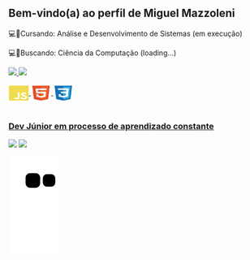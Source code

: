 ## Bem-vindo(a) ao perfil de Miguel Mazzoleni

💻🌱Cursando: Análise e Desenvolvimento de Sistemas (em execução)

💻💭Buscando: Ciência da Computação (loading...)

 <div>
   <a href="https://github.com/miguel-mazzoleni">
   <img height="180em" src="https://github-readme-stats.vercel.app/api?username=miguel-mazzoleni&show_icons=true&theme=radical&include_all_commits=true&count_private=true"/>
   <img height="180em" src="https://github-readme-stats.vercel.app/api/top-langs/?username=miguel-mazzoleni&layout=compact&langs_count=6&theme=tokyonight"/>

</div>
<div style="display: inline_block"><br>
  <img align="center" alt="Js" height="30" width="40" src="https://raw.githubusercontent.com/devicons/devicon/master/icons/javascript/javascript-plain.svg">
  <img align="center" alt="HTML" height="30" width="40" src="https://raw.githubusercontent.com/devicons/devicon/master/icons/html5/html5-original.svg">
  <img align="center" alt="CSS" height="30" width="40" src="https://raw.githubusercontent.com/devicons/devicon/master/icons/css3/css3-original.svg">
</div>
 
 <br>
 
  ### Dev Júnior em processo de aprendizado constante
  
<div> 
  <a href="https://www.instagram.com/miguelmzzo/" target="_blank"><img src="https://img.shields.io/badge/-Instagram-%23E4405F?style=for-the-badge&logo=instagram&logoColor=white" target="_blank"></a>
  <a href = "mailto:miguelmazzoleni@outlook.com"><img src="https://img.shields.io/badge/-Gmail-%23333?style=for-the-badge&logo=gmail&logoColor=white" target="_blank"></a>

 
  ![Snake animation](https://github.com/miguel-mazzoleni/miguel-mazzoleni/blob/output/github-contribution-grid-snake.svg)
